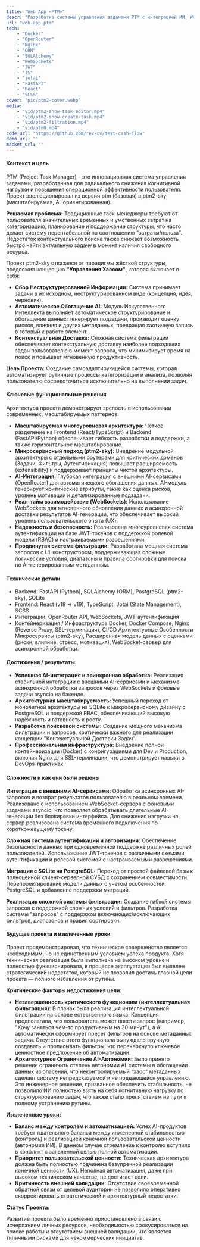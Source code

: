 ```yaml
---
title: "Web App «PTM»"
descr: "Разработка системы управления задачами PTM с интеграцией ИИ, WebSocket-соединениями и расширенной архитектурой. Проект эволюционировал от простого приложения с SQLite до полноценной системы с PostgreSQL, JWT-аутентификацией, AI-генерацией задач и контейнеризацией через Docker."
url: "web-app-ptm"
tech:
    - "Docker"
    - "OpenRouter"
    - "Nginx"
    - "ORM"
    - "SQLAlchemy"
    - "WebSockets"
    - "JWT"
    - "TS"
    - "jotai"
    - "FastAPI"
    - "React"
    - "SCSS"
cover: "pic/ptm2-cover.webp"
media:
    - "vid/ptm2-show-task-editor.mp4"
    - "vid/ptm2-show-create-task.mp4"
    - "vid/ptm2-filtration.mp4"
    - "vid/ptm0.mp4"
code_url: "https://github.com/rev-cv/test-cash-flow"
demo_url: ""
macket_url: ""
---
```


#### Контекст и цель

PTM (Project Task Manager) – это инновационная система управления задачами, разработанная для радикального снижения когнитивной нагрузки и повышения операционной эффективности пользователя. Проект эволюционировал из версии ptm (базовая) в ptm2-sky (масштабируемая, AI-ориентированная).

**Решаемая проблема:** Традиционные таск-менеджеры требуют от пользователя значительных временных и умственных затрат на категоризацию, планирование и поддержание структуры, что часто делает систему нерентабельной по соотношению "затраты/польза". Недостаток контекстуального поиска также снижает возможность быстро найти актуальную задачу в момент наличия свободного ресурса.

Проект ptm2-sky отказался от парадигмы жёсткой структуры, предложив концепцию **"Управления Хаосом"**, которая включает в себя:

- **Сбор Неструктурированной Информации:** Система принимает задачи в их исходном, неструктурированном виде (концепция, идея, черновик).
- **Автоматическое Обогащение AI:** Модуль Искусственного Интеллекта выполняет автоматическое структурирование и обогащение данных: генерирует подзадачи, производит оценку рисков, влияния и других метаданных, превращая хаотичную запись в готовый к работе элемент.
- **Контекстуальная Доставка:** Сложная система фильтрации обеспечивает контекстуальную доставку наиболее подходящих задач пользователю в момент запроса, что минимизирует время на поиск и повышает мгновенную продуктивность.

**Цель Проекта:** Создание самоадаптирующейся системы, которая автоматизирует рутинные процессы категоризации и анализа, позволяя пользователю сосредоточиться исключительно на выполнении задач.

#### Ключевые функциональные решения

Архитектура проекта демонстрирует зрелость в использовании современных, масштабируемых паттернов:

- **Масштабируемая многоуровневая архитектура:** Чёткое разделение на Frontend (React/TypeScript) и Backend (FastAPI/Python) обеспечивает гибкость разработки и поддержки, а также горизонтальное масштабирование.
- **Микросервисный подход (ptm2-sky):** Внедрение модульной архитектуры с отдельными роутерами для критических доменов (Задачи, Фильтры, Аутентификация) повышает расширяемость (extensibility) и поддерживает принципы чистой архитектуры.
- **AI-Интеграция:** Глубокая интеграция с внешними AI-сервисами (OpenRouter) для автоматического обогащения данных. AI-модуль генерирует критические атрибуты, такие как оценка рисков, уровень мотивации и детализированные подзадачи.
- **Реал-тайм взаимодействие (WebSockets):** Использование WebSockets для мгновенного обновления данных и асинхронной доставки результатов AI-генерации, что обеспечивает высокий уровень пользовательского опыта (UX).
- **Надежность и безопасность:** Реализована многоуровневая система аутентификации на базе JWT-токенов с поддержкой ролевой модели (RBAC) и настраиваемыми разрешениями.
- **Продвинутая система фильтрации:** Разработана мощная система запросов с UI-конструктором, поддерживающая сложные логические условия, диапазоны и правила сортировки для поиска по AI-генерированным метаданным.

#### Технические детали

- Backend: FastAPI (Python), SQLAlchemy (ORM), PostgreSQL (ptm2-sky), SQLite
- Frontend: React (v18 → v19), TypeScript, Jotai (State Management), SCSS
- Интеграции: OpenRouter API, WebSockets, JWT-аутентификация
- Контейнеризация / Инфраструктура Docker, Docker Compose, Nginx (Reverse Proxy, SSL-терминация), CI/CD
  Архитектурные Особенности Микросервисы (ptm2-sky), Расширенная модель данных с оценками (риски, влияние, стресс, мотивация), WebSocket-сервер для асинхронной обработки.

#### Достижения / результаты

- **Успешная AI-интеграция и асинхронная обработка:** Реализация стабильной интеграции с внешними AI-сервисами и механизма асинхронной обработки запросов через WebSockets и фоновые задачи asyncio на бэкенде.
- **Архитектурная масштабируемость:** Успешный переход от монолитной архитектуры на SQLite к микросервисному дизайну с PostgreSQL и поддержкой RBAC, обеспечивающий высокую надёжность и готовность к росту.
- **Разработка поисковой системы:** Создание мощного механизма фильтрации и запросов, критически важного для реализации концепции "Контекстуальной Доставки Задач".
- **Профессиональная инфраструктура:** Внедрение полной контейнеризации (Docker) с конфигурациями для Dev и Production, включая Nginx для SSL-терминации, что демонстрирует навыки в DevOps-практиках.

#### Сложности и как они были решены

**Интеграция с внешними AI-сервисами:** Обработка асинхронных AI-запросов и возврат результатов пользователю в реальном времени. Реализовано с использованием WebSocket-сервера с фоновыми задачами asyncio, что позволяет обрабатывать длительные AI-генерации без блокировки интерфейса. Для снижения нагрузки на сервер реализована система временного подключения по короткожевущему токену.

**Сложная система аутентификации и авторизации:** Обеспечение безопасности данных при одновременной поддержке различных ролей пользователей. Использование JWT-токенов с различными схемами аутентификации и ролевой системой с настраиваемыми разрешениями.

**Миграция с SQLite на PostgreSQL:** Переход от простой файловой базы к полноценной клиент-серверной СУБД с сохранением совместимости. Перепроектирование модели данных с учётом особенностей PostgreSQL и добавление поддержки миграций.

**Реализация сложной системы фильтрации:** Создание гибкой системы запросов с поддержкой сложных условий и фильтров. Разработка системы "запросов" с поддержкой включающих/исключающих фильтров, диапазонов и правил сортировки.

#### Будущее проекта и извлеченные уроки

Проект продемонстрировал, что техническое совершенство является необходимым, но не единственным условием успеха продукта. Хотя техническая реализация была выполнена на высоком уровне и полностью функционировала, в процессе эксплуатации был выявлен стратегический недостаток, который не позволил достичь главной цели проекта — полного избавления от рутины.

**Критические факторы недостижения цели:**

- **Незавершенность критического функционала (интеллектуальная фильтрация):** В планах была реализация интеллектуальной фильтрации на основе естественного языка. Концепция предполагала, что пользователь может ввести запрос (например, "Хочу заняться чем-то продуктивным на 30 минут"), а AI автоматически сформирует пресет фильтров на основе метаданных задачи. Отсутствие этого функционала вынуждало вручную создавать и прописывать фильтры, что перечеркнуло ключевое ценностное предложение об автоматизации.
- **Архитектурное Ограничение AI-Автономии:** Было принято решение ограничить степень автономии AI-системы в обогащении данных из опасений, что неконтролируемый "хаос" метаданных сделает систему непредсказуемой и не поддающейся управлению. Это инженерное решение, призванное обеспечить стабильность, не позволило ИИ полностью взять на себя когнитивную нагрузку по структурированию задач, что также стало препятствием на пути к полному устранению рутины.

**Извлеченные уроки:**

- **Баланс между контролем и автоматизацией:** Успех AI-продуктов требует тщательного баланса между инженерной стабильностью (контроль) и реализацией конечной пользовательской ценности (автономия ИИ). В данном случае стремление к контролю вступило в конфликт с заявленной целью полной автоматизации.
- **Приоритет пользовательской ценности:** Техническая архитектура должна быть полностью подчинена безупречной реализации конечной ценности (UX). Неполная автоматизация, даже при высоком техническом качестве, не достигает цели.
- **Критичность внешней валидации:** Отсутствие своевременной обратной связи от целевой аудитории не позволило оперативно скорректировать стратегический и архитектурный недостатки.

**Статус Проекта:**

Развитие проекта было временно приостановлено в связи с исчерпанием личных ресурсов, необходимостью сфокусироваться на поиске работы и отсутствием внешней валидации, что является типичными рисками для некоммерческих инициатив.
